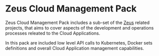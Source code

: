 # Zeus Cloud Management Pack

Zeus Cloud Management Pack includes a sub-set of the [Zeus](https://github.com/dirigiblelabs/zeus_cloud_management_pack/new/master?readme=1) related projects,
that aims to cover aspects of the development and operations processes releated to the Cloud Applications.

In this pack are included low level API calls to Kubernetes, Docker sets definitions and overall Cloud Application management capabilities.


